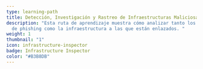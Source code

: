 ```yaml
---
type: learning-path
title: Detección, Investigación y Rastreo de Infraestructuras Maliciosas
description: "Esta ruta de aprendizaje muestra cómo analizar tanto los mensajes
  de phishing como la infraestructura a las que están enlazados. "
weight: 1
thumbnail: "1"
icon: infrastructure-inspector
badge: Infrastructure Inspector
color: "#B3B8DB"
---
```

